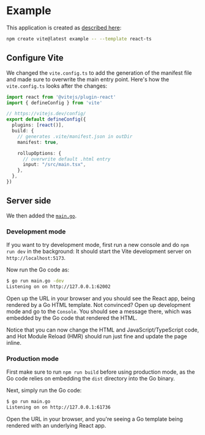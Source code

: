 # Example

This application is created as [described here](https://vitejs.dev/guide/):

```sh
npm create vite@latest example -- --template react-ts
```

## Configure Vite

We changed the `vite.config.ts` to add the generation of the manifest file and made sure to overwrite the main entry point. Here's how the `vite.config.ts` looks after the changes:

```ts
import react from '@vitejs/plugin-react'
import { defineConfig } from 'vite'

// https://vitejs.dev/config/
export default defineConfig({
  plugins: [react()],
  build: {
    // generates .vite/manifest.json in outDir
    manifest: true,

    rollupOptions: {
      // overwrite default .html entry
      input: "/src/main.tsx",
    },
  },
})
```

## Server side

We then added the [`main.go`](https://github.com/olivere/vite/tree/main/examples/basic/main.go).

### Development mode

If you want to try development mode, first run a new console and do `npm run dev` in the background: It should start the Vite development server on `http://localhost:5173`.

Now run the Go code as:

```sh
$ go run main.go -dev
Listening on on http://127.0.0.1:62002
```

Open up the URL in your browser and you should see the React app, being rendered by a Go HTML template. Not convinced? Open up development mode and go to the `Console`. You should see a message there, which was embedded by the Go code that rendered the HTML.

Notice that you can now change the HTML and JavaScript/TypeScript code, and Hot Module Reload (HMR) should run just fine and update the page inline.

### Production mode

First make sure to run `npm run build` before using production mode, as the Go code relies on embedding the `dist` directory into the Go binary.

Next, simply run the Go code:

```sh
$ go run main.go
Listening on on http://127.0.0.1:61736
```

Open the URL in your browser, and you're seeing a Go template being rendered with an underlying React app.
